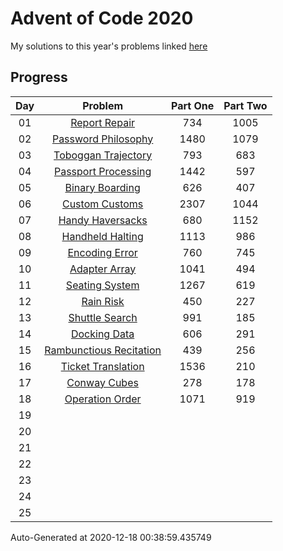# Advent of Code 2020

My solutions to this year's problems linked [here](https://adventofcode.com/2020)

## Progress

Day | Problem                                                              | Part One | Part Two | 
:-: | :------------------------------------------------------------------: | :------: | :------: | 
01  | [Report Repair](https://adventofcode.com/2020/day/1)                 | 734      | 1005     | 
02  | [Password Philosophy](https://adventofcode.com/2020/day/2)           | 1480     | 1079     | 
03  | [Toboggan Trajectory](https://adventofcode.com/2020/day/3)           | 793      | 683      | 
04  | [Passport Processing](https://adventofcode.com/2020/day/4)           | 1442     | 597      | 
05  | [Binary Boarding](https://adventofcode.com/2020/day/5)               | 626      | 407      | 
06  | [Custom Customs](https://adventofcode.com/2020/day/6)                | 2307     | 1044     | 
07  | [Handy Haversacks](https://adventofcode.com/2020/day/7)              | 680      | 1152     | 
08  | [Handheld Halting](https://adventofcode.com/2020/day/8)              | 1113     | 986      | 
09  | [Encoding Error](https://adventofcode.com/2020/day/9)                | 760      | 745      | 
10  | [Adapter Array](https://adventofcode.com/2020/day/10)                | 1041     | 494      | 
11  | [Seating System](https://adventofcode.com/2020/day/11)               | 1267     | 619      | 
12  | [Rain Risk](https://adventofcode.com/2020/day/12)                    | 450      | 227      | 
13  | [Shuttle Search](https://adventofcode.com/2020/day/13)               | 991      | 185      | 
14  | [Docking Data](https://adventofcode.com/2020/day/14)                 | 606      | 291      | 
15  | [Rambunctious Recitation](https://adventofcode.com/2020/day/15)      | 439      | 256      | 
16  | [Ticket Translation](https://adventofcode.com/2020/day/16)           | 1536     | 210      | 
17  | [Conway Cubes](https://adventofcode.com/2020/day/17)                 | 278      | 178      | 
18  | [Operation Order](https://adventofcode.com/2020/day/18)              | 1071     | 919      | 
19  | [](https://adventofcode.com/2020/day/19)                             |          |          | 
20  | [](https://adventofcode.com/2020/day/20)                             |          |          | 
21  | [](https://adventofcode.com/2020/day/21)                             |          |          | 
22  | [](https://adventofcode.com/2020/day/22)                             |          |          | 
23  | [](https://adventofcode.com/2020/day/23)                             |          |          | 
24  | [](https://adventofcode.com/2020/day/24)                             |          |          | 
25  | [](https://adventofcode.com/2020/day/25)                             |          |          | 


Auto-Generated at 2020-12-18 00:38:59.435749